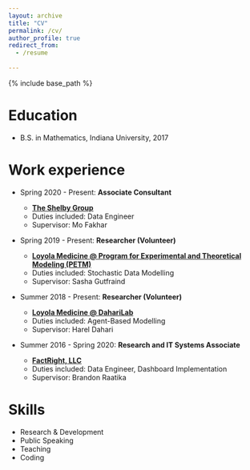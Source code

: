 ```yaml
---
layout: archive
title: "CV"
permalink: /cv/
author_profile: true
redirect_from:
  - /resume
  
---
```


{% include base_path %}

Education
======
* B.S. in Mathematics, Indiana University, 2017

Work experience
======
* Spring 2020 - Present: **Associate Consultant**
  * [**The Shelby Group**](https://www.theshelbygroup.com/)
  * Duties included: Data Engineer
  * Supervisor: Mo Fakhar

* Spring 2019 - Present: **Researcher (Volunteer)**
  * [**Loyola Medicine @ Program for Experimental and Theoretical Modeling (PETM)**](https://ssom.luc.edu/medicine/divisionsspecialties/hepatology/programforexperimentalandtheoreticalmodeling/)
  * Duties included: Stochastic Data Modelling
  * Supervisor: Sasha Gutfraind

* Summer 2018 - Present: **Researcher (Volunteer)**
  * [**Loyola Medicine @ DahariLab**](https://www.daharilab.com/)
  * Duties included: Agent-Based Modelling
  * Supervisor: Harel Dahari

* Summer 2016 - Spring 2020: **Research and IT Systems Associate**
  * [**FactRight, LLC**](http://factright.com/)
  * Duties included: Data Engineer, Dashboard Implementation
  * Supervisor: Brandon Raatika

  
Skills
======
* Research & Development
* Public Speaking
* Teaching
* Coding
